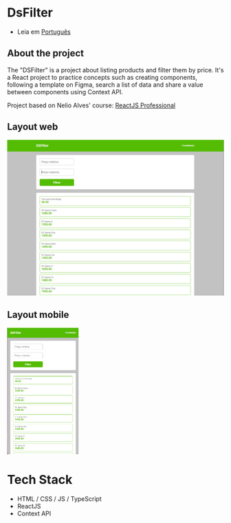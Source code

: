 # DsFilter

* Leia em [Português](https://github.com/kelvin-feltrin/Desafio-DSFilter/blob/main/README-pt.md)

## About the project
The "DSFilter" is a project about listing products and filter them by price. It's a React project to practice concepts such as creating components, following a template on Figma, search a list of data and share a value between components using Context API.

Project based on Nelio Alves' course: [ReactJS Professional](https://devsuperior.com.br/curso-reactjs-professional)

## Layout web
![Web 1](https://raw.githubusercontent.com/kelvin-feltrin/Desafio-DSFilter/refs/heads/main/assets/Desktop1.png)

## Layout mobile
<div align="left">
  <img width="33%" src="https://raw.githubusercontent.com/kelvin-feltrin/Desafio-DSFilter/refs/heads/main/assets/Mobile1.png">
</div>

# Tech Stack
- HTML / CSS / JS / TypeScript
- ReactJS
- Context API

